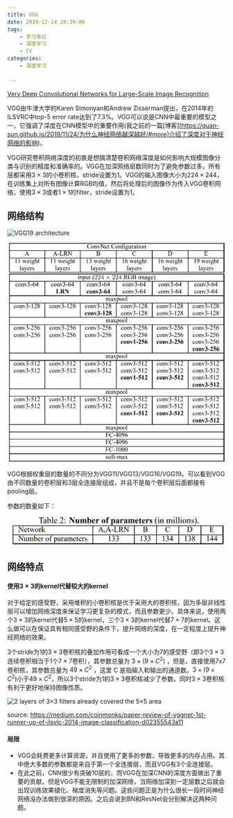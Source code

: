 ```yaml
---
title: VGG
date: 2019-12-14 20:39:08
tags: 
	- 学习笔记
	- 深度学习
	- CV
categories:
	- 深度学习

---
```


[Very Deep Convolutional Networks for Large-Scale Image Recognition](https://arxiv.org/pdf/1409.1556.pdf)

VGG由牛津大学的Karen Simonyan和Andrew Zisserman提出，在2014年的ILSVRC中top-5 error rate达到了7.3%。VGG可以说是CNN中最重要的模型之一，它强调了深度在CNN模型中的重要作用(我之前的一篇[博客][https://quan-sun.github.io/2019/11/24/为什么神经网络越深越好/#more]介绍了深度对于神经网络的影响)。

VGG研究卷积网络深度的初衷是想搞清楚卷积网络深度是如何影响大规模图像分类与识别的精度和准确率的。VGG在加深网络层数同时为了避免参数过多，所有层都采用$3\times3$的小卷积核，stride设置为1。VGG的输入图像大小为$224 \times 244$，在训练集上对所有图像计算RGB均值，然后将处理后的图像作为传入VGG卷积网络，使用$3\times3$或者$1\times1$的filter，stride设置为1。

## 网络结构

![VGG19 architecture](https://www.cs.toronto.edu/~frossard/post/vgg16/vgg16.png)

![ConvNet configurations](VGG/image-20191214170328471.png)

VGG根据权重层的数量的不同分为VGG11/VGG13/VGG16/VGG19。可以看到VGG由不同数量的卷积层和3层全连接层组成，并且不是每个卷积层后面都接有pooling层。

参数的数量如下：

![number of parameters](VGG/image-20191214171403932.png)

## 网络特点

#### 使用$3\times3$的kernel代替较大的kernel

对于给定的感受野，采用堆积的小卷积核是优于采用大的卷积核，因为多层非线性层可以增加网络深度来保证学习更复杂的模式，而且参数更少。具体来说，使用两个$3\times3$的kernel代替$5\times5$的kernel，三个$3\times3$的kernel代替$7\times7$的kernel。这么做可以在保证具有相同感受野的条件下，提升网络的深度，在一定程度上提升神经网络的效果。

3个stride为1的$3\times3$卷积核的叠加作用可看成一个大小为7的感受野（即3个$3\times3$连续卷积相当于1个$7\times7$卷积），其参数总量为 $3\times(9\times C^2)$ ，但是，直接使用7x7卷积核，其参数总量为 $49 \times C^2$ ，这里 C 是指输入和输出的通道数。$3\times(9\times C^2)$小于$49 \times C^2$，所以3个stride为1的$3\times3$卷积核减少了参数，同时$3\times3$卷积核有利于更好地保持图像性质。

![2 layers of 3×3 filters already covered the 5×5 area](https://miro.medium.com/max/689/1*NMC4KrYIciGdE_FaazxF7w.png)

source: https://medium.com/coinmonks/paper-review-of-vggnet-1st-runner-up-of-ilsvlc-2014-image-classification-d02355543a11

#### 局限

- VGG会耗费更多计算资源，并且使用了更多的参数，导致更多的内存占用。其中绝大多数的参数都是来自于第一个全连接层，而且VGG有3个全连接层。
- 在此之前，CNN很少有突破10层的，而VGG在加深CNN的深度方面做出了重要的贡献。但是VGG不能无限制的加深网络，当网络加深到一定层数之后就会出现训练效果褪化、梯度消失等问题。这些问题正是为什么很长一段时间神经网络没办法做到很深的原因。之后会说到BN和ResNet会分别解决这两种问题。